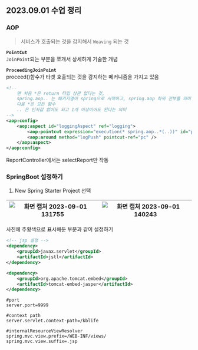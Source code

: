 ## 2023.09.01 수업 정리

### AOP

> 서비스가 호출되는 것을 감지해서 `Weaving` 되는 것

<b>`PointCut`</b>  
`JoinPoint`되는 부분을 쪼개서 상세하게 기술한 개념

<b>`ProceedingJoinPoint`</b>  
proceed()함수가 타겟 호출되는 것을 감지하는 메커니즘을 가지고 있음

```xml
<!--
    맨 처음 *은 return 타입 상관 없다는 것,
    spring.aop.. 는 패키지명이 spring으로 시작하고, spring.aop 하위 전부를 의미
    다음 *은 모든 함수
    .. 은 인자값 없어도 되고 1개 이상이어도 된다는 의미
-->
<aop:config>
	<aop:aspect id="loggingAspect" ref="logging">
		<aop:pointcut expression="execution(* spring.aop..*(..))" id="pc" />
		<aop:around method="logPush" pointcut-ref="pc" />
	</aop:aspect>
</aop:config>
```

ReportController에서는 selectReport만 작동

### SpringBoot 설정하기

1. New Spring Starter Project 선택

| ![화면 캡처 2023-09-01 131755](https://github.com/2oo1s/TIL/assets/90839206/4c780064-8509-46a9-a870-baab230fca88) | ![화면 캡처 2023-09-01 140243](https://github.com/2oo1s/TIL/assets/90839206/e821dc06-4661-4f08-8212-623859d14ca1) |
| ----------------------------------------------------------------------------------------------------------------- | ----------------------------------------------------------------------------------------------------------------- |

사진에 주황색으로 표시해둔 부분과 같이 설정하기

```xml
<!-- jsp 설정 -->
<dependency>
    <groupId>javax.servlet</groupId>
    <artifactId>jstl</artifactId>
</dependency>

<dependency>
    <groupId>org.apache.tomcat.embed</groupId>
    <artifactId>tomcat-embed-jasper</artifactId>
</dependency>
```

```properties
#port
server.port=9999

#context path
server.servlet.context-path=/kblife

#internalResourceViewResolver
spring.mvc.view.prefix=/WEB-INF/views/
spring.mvc.view.suffix=.jsp
```
